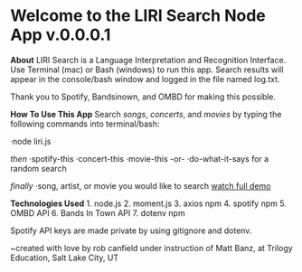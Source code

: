 # Welcome to the LIRI Search Node App v.0.0.0.1

**About**
LIRI Search is a Language Interpretation and Recognition Interface. Use Terminal (mac) or Bash (windows) to run this app. Search results will appear in the console/bash window and logged in the file named log.txt.

Thank you to Spotify, Bandsinown, and OMBD for making this possible. 

**How To Use This App**
Search *songs*, *concerts*, and *movies* 
by typing the following commands into terminal/bash:

·node liri.js 

*then*
·spotify-this
·concert-this 
·movie-this 
    -or- 
·do-what-it-says for a random search

*finally*
·song, artist, or movie you would like to search
[watch full demo](https://youtu.be/tNkgEey97v4)


**Technologies Used**
    1. node.js
    2. moment.js
    3. axios npm
    4. spotify npm
    5. OMBD API
    6. Bands In Town API
    7. dotenv npm

Spotify API keys are made private by using gitignore and dotenv. 



~created with love by rob canfield under instruction of Matt Banz, at Trilogy Education, Salt Lake City, UT
